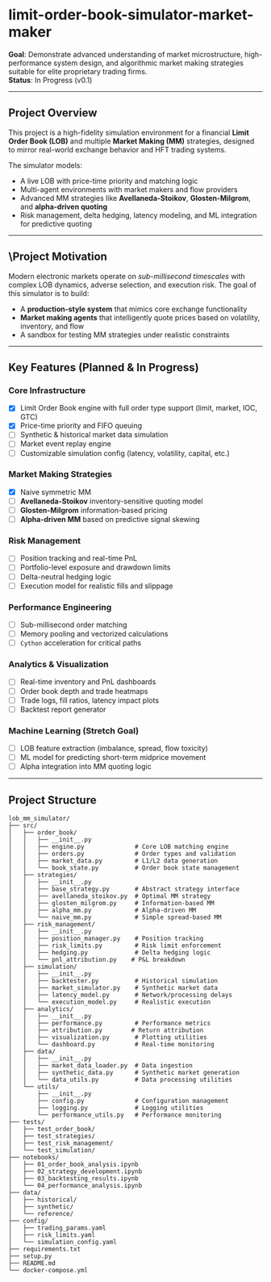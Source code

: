 # limit-order-book-simulator-market-maker

**Goal**: Demonstrate advanced understanding of market microstructure, high-performance system design, and algorithmic market making strategies suitable for elite proprietary trading firms.  
**Status**: In Progress (v0.1)

---

## Project Overview

This project is a high-fidelity simulation environment for a financial **Limit Order Book (LOB)** and multiple **Market Making (MM)** strategies, designed to mirror real-world exchange behavior and HFT trading systems.

The simulator models:
- A live LOB with price-time priority and matching logic
- Multi-agent environments with market makers and flow providers
- Advanced MM strategies like **Avellaneda-Stoikov**, **Glosten-Milgrom**, and **alpha-driven quoting**
- Risk management, delta hedging, latency modeling, and ML integration for predictive quoting

---

## \Project Motivation

Modern electronic markets operate on *sub-millisecond timescales* with complex LOB dynamics, adverse selection, and execution risk. The goal of this simulator is to build:

- A **production-style system** that mimics core exchange functionality
- **Market making agents** that intelligently quote prices based on volatility, inventory, and flow
- A sandbox for testing MM strategies under realistic constraints

---

## Key Features (Planned & In Progress)

### Core Infrastructure
- [x] Limit Order Book engine with full order type support (limit, market, IOC, GTC)
- [x] Price-time priority and FIFO queuing
- [ ] Synthetic & historical market data simulation
- [ ] Market event replay engine
- [ ] Customizable simulation config (latency, volatility, capital, etc.)

### Market Making Strategies
- [x] Naive symmetric MM
- [ ] **Avellaneda-Stoikov** inventory-sensitive quoting model
- [ ] **Glosten-Milgrom** information-based pricing
- [ ] **Alpha-driven MM** based on predictive signal skewing

### Risk Management
- [ ] Position tracking and real-time PnL
- [ ] Portfolio-level exposure and drawdown limits
- [ ] Delta-neutral hedging logic
- [ ] Execution model for realistic fills and slippage

### Performance Engineering
- [ ] Sub-millisecond order matching
- [ ] Memory pooling and vectorized calculations
- [ ] `Cython` acceleration for critical paths

### Analytics & Visualization
- [ ] Real-time inventory and PnL dashboards
- [ ] Order book depth and trade heatmaps
- [ ] Trade logs, fill ratios, latency impact plots
- [ ] Backtest report generator

### Machine Learning (Stretch Goal)
- [ ] LOB feature extraction (imbalance, spread, flow toxicity)
- [ ] ML model for predicting short-term midprice movement
- [ ] Alpha integration into MM quoting logic

---

## Project Structure
```
lob_mm_simulator/  
├── src/  
│   ├── order_book/  
│   │   ├── __init__.py  
│   │   ├── engine.py              # Core LOB matching engine  
│   │   ├── orders.py              # Order types and validation  
│   │   ├── market_data.py         # L1/L2 data generation  
│   │   └── book_state.py          # Order book state management  
│   ├── strategies/  
│   │   ├── __init__.py  
│   │   ├── base_strategy.py       # Abstract strategy interface  
│   │   ├── avellaneda_stoikov.py  # Optimal MM strategy  
│   │   ├── glosten_milgrom.py     # Information-based MM  
│   │   ├── alpha_mm.py            # Alpha-driven MM  
│   │   └── naive_mm.py            # Simple spread-based MM  
│   ├── risk_management/  
│   │   ├── __init__.py  
│   │   ├── position_manager.py    # Position tracking  
│   │   ├── risk_limits.py         # Risk limit enforcement  
│   │   ├── hedging.py             # Delta hedging logic  
│   │   └── pnl_attribution.py    # P&L breakdown  
│   ├── simulation/  
│   │   ├── __init__.py  
│   │   ├── backtester.py          # Historical simulation    
│   │   ├── market_simulator.py    # Synthetic market data  
│   │   ├── latency_model.py       # Network/processing delays  
│   │   └── execution_model.py     # Realistic execution  
│   ├── analytics/  
│   │   ├── __init__.py  
│   │   ├── performance.py         # Performance metrics  
│   │   ├── attribution.py        # Return attribution  
│   │   ├── visualization.py       # Plotting utilities  
│   │   └── dashboard.py           # Real-time monitoring  
│   ├── data/  
│   │   ├── __init__.py  
│   │   ├── market_data_loader.py  # Data ingestion  
│   │   ├── synthetic_data.py      # Synthetic market generation  
│   │   └── data_utils.py          # Data processing utilities  
│   └── utils/  
│       ├── __init__.py  
│       ├── config.py              # Configuration management  
│       ├── logging.py             # Logging utilities  
│       └── performance_utils.py   # Performance monitoring  
├── tests/  
│   ├── test_order_book/  
│   ├── test_strategies/  
│   ├── test_risk_management/  
│   └── test_simulation/  
├── notebooks/  
│   ├── 01_order_book_analysis.ipynb  
│   ├── 02_strategy_development.ipynb  
│   ├── 03_backtesting_results.ipynb  
│   └── 04_performance_analysis.ipynb  
├── data/  
│   ├── historical/  
│   ├── synthetic/  
│   └── reference/  
├── config/  
│   ├── trading_params.yaml  
│   ├── risk_limits.yaml  
│   └── simulation_config.yaml  
├── requirements.txt  
├── setup.py  
├── README.md  
└── docker-compose.yml
```
